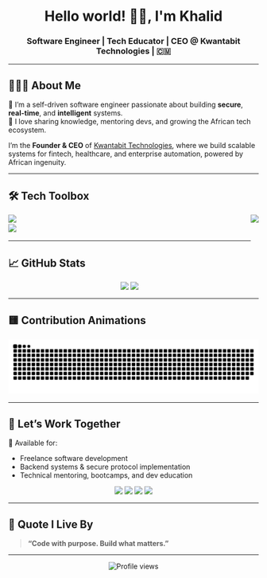 <h1 align="center">Hello world! 👋🏽, I'm Khalid</h1>
<h3 align="center">Software Engineer | Tech Educator | CEO @ Kwantabit Technologies | 🇨🇲</h3>

---

## 👨🏽‍💻 About Me

🚀 I’m a self-driven software engineer passionate about building **secure**, **real-time**, and **intelligent** systems.  
🧠 I love sharing knowledge, mentoring devs, and growing the African tech ecosystem.

I’m the **Founder & CEO** of [Kwantabit Technologies](https://kwantabit.com), where we build scalable systems for fintech, healthcare, and enterprise automation, powered by African ingenuity.

---

## 🛠 Tech Toolbox

<img align="right" height="150" src="https://i.imgflip.com/65efzo.gif" />

<p align="left">
  <img src="https://skillicons.dev/icons?i=python,go,c,cpp,java,js,react,html,css" />
  <br/>
  <img src="https://skillicons.dev/icons?i=fastapi,django,flask,mongodb,postgres,docker,linux,bash,git" />
</p>

---

## 📈 GitHub Stats

<p align="center">
  <img src="https://github-readme-stats.vercel.app/api?username=Munyajunior&show_icons=true&theme=radical&count_private=true" height="180"/>
  <img src="https://github-readme-stats.vercel.app/api/top-langs/?username=Munyajunior&theme=radical&layout=compact" height="180"/>
</p>

---

## 🟨 Contribution Animations

<!-- ### 🕹️ Pac-Man Contribution Tracker

<picture>
  <source media="(prefers-color-scheme: dark)" srcset="https://raw.githubusercontent.com/Munyajunior/Munyajunior/output/pacman-contribution-graph-dark.svg">
  <source media="(prefers-color-scheme: light)" srcset="https://raw.githubusercontent.com/Munyajunior/Munyajunior/output/pacman-contribution-graph.svg">
  <img alt="pacman contribution graph" src="https://raw.githubusercontent.com/Munyajunior/Munyajunior/output/pacman-contribution-graph.svg">
</picture>

### 🐍 GitHub Snake Game

<img src="https://raw.githubusercontent.com/Munyajunior/Munyajunior/output/snake.svg" alt="GitHub Snake animation" /> -->
<p align="center">
  <img src="https://raw.githubusercontent.com/Platane/snk/output/github-contribution-grid-snake-dark.svg" alt="snake animation" />
</p>

---

## 🤝 Let’s Work Together

🔧 Available for:

- Freelance software development
- Backend systems & secure protocol implementation
- Technical mentoring, bootcamps, and dev education

<p align="center">
  <a href="mailto:fulmommunya@gmail.com"><img src="https://img.shields.io/badge/Email-red?style=for-the-badge&logo=gmail" /></a>
  <a href="https://linkedin.com/in/munya-ivo-jr-664635279"><img src="https://img.shields.io/badge/LinkedIn-blue?style=for-the-badge&logo=linkedin" /></a>
  <a href="https://x.com/FulmomM"><img src="https://img.shields.io/badge/X--Twitter-1DA1F2?style=for-the-badge&logo=twitter" /></a>
  <a href="https://www.instagram.com/i_am.khalid_?igsh=MW9vYzRlaDA0a3E2dg=="><img src="https://img.shields.io/badge/Instagram-purple?style=for-the-badge&logo=instagram" /></a>
</p>

---

## 🧠 Quote I Live By

> **“Code with purpose. Build what matters.”**

---

<p align="center">
  <img src="https://komarev.com/ghpvc/?username=Munyajunior&label=Profile%20Views&color=blue" alt="Profile views"/>
</p>
